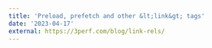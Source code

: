 ```yaml
---
title: 'Preload, prefetch and other &lt;link&gt; tags'
date: '2023-04-17'
external: https://3perf.com/blog/link-rels/
---
```

